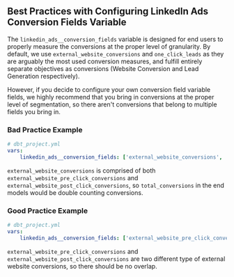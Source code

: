 ## Best Practices with Configuring LinkedIn Ads Conversion Fields Variable
The `linkedin_ads__conversion_fields` variable is designed for end users to properly measure the conversions at the proper level of granularity. By default, we use `external_website_conversions` and `one_click_leads` as they are arguably the most used conversion measures, and fulfill entirely separate objectives as conversions (Website Conversion and Lead Generation respectively). 

However, if you decide to configure your own conversion field variable fields, we highly recommend that you bring in conversions at the proper level of segmentation, so there aren't conversions that belong to multiple fields you bring in.

### Bad Practice Example

```yml
# dbt_project.yml
vars:
    linkedin_ads__conversion_fields: ['external_website_conversions', 'external_website_pre_click_conversions', 'external_website_post_click_conversions']
```

`external_website_conversions` is comprised of both `external_website_pre_click_conversions` and `external_website_post_click_conversions`, so `total_conversions` in the end models would be double counting conversions. 

### Good Practice Example

```yml
# dbt_project.yml
vars:
    linkedin_ads__conversion_fields: ['external_website_pre_click_conversions', 'external_website_post_click_conversions']
```

`external_website_pre_click_conversions` and `external_website_post_click_conversions` are two different type of external website conversions, so there should be no overlap. 